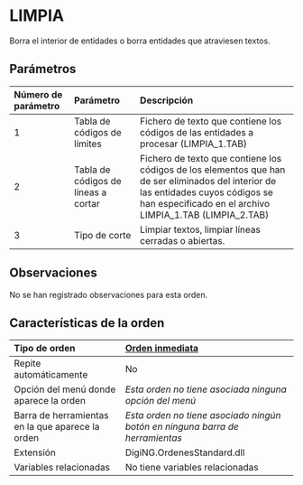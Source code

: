 # LIMPIA

Borra el interior de entidades o borra entidades que atraviesen textos.

## Parámetros

| Número de parámetro | Parámetro | Descripción |
| :--- | :--- | :--- |
| 1 | Tabla de códigos de límites | Fichero de texto que contiene los códigos de las entidades a procesar \(LIMPIA\_1.TAB\) |
| 2 | Tabla de códigos de líneas a cortar | Fichero de texto que contiene los códigos de los elementos que han de ser eliminados del interior de las entidades cuyos códigos se han especificado en el archivo LIMPIA\_1.TAB \(LIMPIA\_2.TAB\) |
| 3 | Tipo de corte | Limpiar textos, limpiar líneas cerradas o abiertas. |

## Observaciones

No se han registrado observaciones para esta orden.

## Características de la orden

| Tipo de orden | [Orden inmediata](limpia.md) |
| :--- | :--- |
| Repite automáticamente | No |
| Opción del menú donde aparece la orden | _Esta orden no tiene asociada ninguna opción del menú_ |
| Barra de herramientas en la que aparece la orden | _Esta orden no tiene asociado ningún botón en ninguna barra de herramientas_ |
| Extensión | DigiNG.OrdenesStandard.dll |
| Variables relacionadas | No tiene variables relacionadas |

